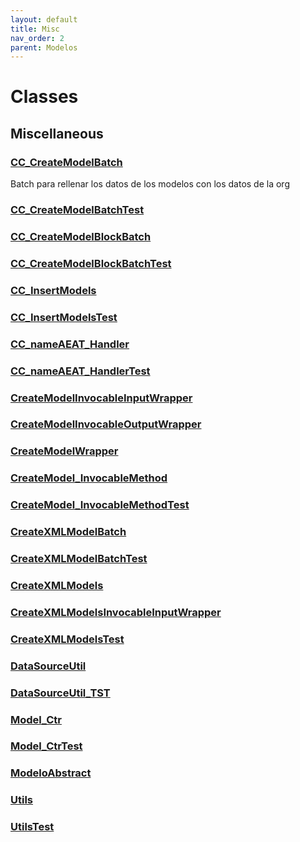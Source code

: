 ```yaml
---
layout: default
title: Misc
nav_order: 2
parent: Modelos
---
```


# Classes

## Miscellaneous

### [CC_CreateModelBatch](CC_CreateModelBatch.md)

Batch para rellenar los datos de los modelos con los datos de la org

### [CC_CreateModelBatchTest](CC_CreateModelBatchTest.md)

### [CC_CreateModelBlockBatch](CC_CreateModelBlockBatch.md)

### [CC_CreateModelBlockBatchTest](CC_CreateModelBlockBatchTest.md)

### [CC_InsertModels](CC_InsertModels.md)

### [CC_InsertModelsTest](CC_InsertModelsTest.md)

### [CC_nameAEAT_Handler](CC_nameAEAT_Handler.md)

### [CC_nameAEAT_HandlerTest](CC_nameAEAT_HandlerTest.md)

### [CreateModelInvocableInputWrapper](CreateModelInvocableInputWrapper.md)

### [CreateModelInvocableOutputWrapper](CreateModelInvocableOutputWrapper.md)

### [CreateModelWrapper](CreateModelWrapper.md)

### [CreateModel_InvocableMethod](CreateModel_InvocableMethod.md)

### [CreateModel_InvocableMethodTest](CreateModel_InvocableMethodTest.md)

### [CreateXMLModelBatch](CreateXMLModelBatch.md)

### [CreateXMLModelBatchTest](CreateXMLModelBatchTest.md)

### [CreateXMLModels](CreateXMLModels.md)

### [CreateXMLModelsInvocableInputWrapper](CreateXMLModelsInvocableInputWrapper.md)

### [CreateXMLModelsTest](CreateXMLModelsTest.md)

### [DataSourceUtil](DataSourceUtil.md)

### [DataSourceUtil_TST](DataSourceUtil_TST.md)

### [Model_Ctr](Model_Ctr.md)

### [Model_CtrTest](Model_CtrTest.md)

### [ModeloAbstract](ModeloAbstract.md)

### [Utils](Utils.md)

### [UtilsTest](UtilsTest.md)
